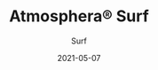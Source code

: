 ---
title: "Atmosphera® Surf"
image_primary: "img/atmosphera-standard-surf-web03.jpg"
image_secondary: "img/Arktura-Atmosphera-Surf-Ceiling-Feature-Image-v2-1600x1600.png"
description: "Surf%u2019s%20ceiling%20baffles%20bring%20the%20active%20undulation%20of%20waves%20into%20your%20design%20activating%20your%20space%20and%20its%20occupants.%20Visitors%20might%20feel%20as%20if%20they%20were%20ready%20to%20head%20out%20for%20an%20afternoon%20surfing%20adventure.%20And%20because%20of%20their%20Soft%20Sound%AE%20fins%2C%20standing%20under%20the%20panels%20is%20tranquil%2C%20as%20their%20acoustic%20sound%20control%20limits%20excess%20noise."
designer: "Arktura"
tags: 
  - "Acoustic"
  - "Ceiling Baffles"
subtitle: "Surf"
href: "https://arktura.com/product/atmosphera-standard-surf/"
category: "Acoustic"
manufacturer: "Arktura"
slug: "/manufacturers/arktura/acoustic/arktura-atmosphera-surf"
date: "2021-05-07"
---
